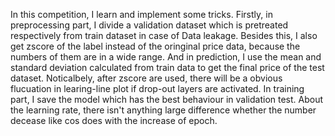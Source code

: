 In this competition, I learn and implement some tricks. Firstly, in preprocessing part, I divide a validation dataset which is pretreated respectively from train dataset in case of Data leakage.
Besides this, I also get zscore of the label instead of the oringinal price data, because the numbers of them are in a wide range. And in prediction, I use the mean and standard deviation calculated from train data to get the final price of the test dataset. 
Noticalbely, after zscore are used, there will be a obvious flucuation in learing-line plot if drop-out layers are activated.
In training part, I save the model which has the best behaviour in validation test.
About the learning rate, there isn't anything large difference whether the number decease like cos does with the increase of epoch. 

